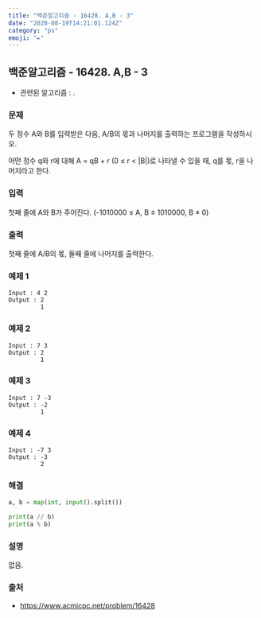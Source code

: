 ```yaml
---
title: "백준알고리즘 - 16428. A,B - 3"
date: "2020-08-19T14:21:01.124Z"
category: "ps"
emoji: "✒️"
---
```


## 백준알고리즘 - 16428. A,B - 3

- 관련된 알고리즘 : .

### 문제

두 정수 A와 B를 입력받은 다음, A/B의 몫과 나머지를 출력하는 프로그램을 작성하시오.

어떤 정수 q와 r에 대해 A = qB + r (0 ≤ r < |B|)로 나타낼 수 있을 때, q를 몫, r을 나머지라고 한다.

### 입력

첫째 줄에 A와 B가 주어진다. (-1010000 ≤ A, B ≤ 1010000, B ≠ 0)

### 출력

첫째 줄에 A/B의 몫, 둘째 줄에 나머지를 출력한다.

### 예제 1

```
Input : 4 2
Output : 2
         1
```

### 예제 2

```
Input : 7 3
Output : 2
         1
```

### 예제 3

```
Input : 7 -3
Output : -2
         1
```

### 예제 4

```
Input : -7 3
Output : -3
         2
```

### 해결

```python
a, b = map(int, input().split())

print(a // b)
print(a % b)
```

### 설명

없음.

### 출처

- https://www.acmicpc.net/problem/16428
